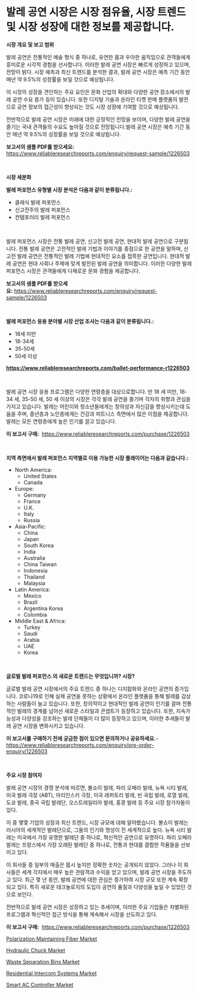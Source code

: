 <p><h1>발레 공연 시장은 시장 점유율, 시장 트렌드 및 시장 성장에 대한 정보를 제공합니다.</h1></p><p><strong>시장 개요 및 보고 범위</strong></p>
<p><p>발레 공연은 전통적인 예술 형식 중 하나로, 유연한 몸과 우아한 움직임으로 관객들에게 흥미로운 시각적 경험을 선사합니다. 이러한 발레 공연 시장은 빠르게 성장하고 있으며, 전망이 밝다. 시장 예측과 최신 트렌드를 분석한 결과, 발레 공연 시장은 예측 기간 동안 매년 약 9.5%의 성장률을 보일 것으로 예상됩니다.</p><p>이 시장의 성장을 견인하는 주요 요인은 문화 산업의 확대와 다양한 공연 장소에서의 발레 공연 수요 증가 등이 있습니다. 또한 디지털 기술과 온라인 티켓 판매 플랫폼의 발전으로 공연 정보의 접근성이 향상되는 것도 시장 성장에 기여할 것으로 예상됩니다.</p><p>전반적으로 발레 공연 시장은 미래에 대한 긍정적인 전망을 보이며, 다양한 발레 공연을 즐기는 국내 관객들의 수요도 높아질 것으로 전망됩니다.발레 공연 시장은 예측 기간 동안 매년 약 9.5%의 성장률을 보일 것으로 예상됩니다.</p></p>
<p><strong>보고서의 샘플 PDF를 받으세요:</strong> <a href="https://www.reliableresearchreports.com/enquiry/request-sample/1226503">https://www.reliableresearchreports.com/enquiry/request-sample/1226503</a></p>
<p>&nbsp;</p>
<p><strong>시장 세분화</strong></p>
<p><strong>발레 퍼포먼스 유형별 시장 분석은 다음과 같이 분류됩니다.:</strong></p>
<p><ul><li>클래식 발레 퍼포먼스</li><li>신고전주의 발레 퍼포먼스</li><li>컨템포러리 발레 퍼포먼스</li></ul></p>
<p>&nbsp;</p>
<p><p>발레 퍼포먼스 시장은 전통 발레 공연, 신고전 발레 공연, 현대적 발레 공연으로 구분됩니다. 전통 발레 공연은 고전적인 발레 기법과 이야기를 중점으로 한 공연을 말하며, 신고전 발레 공연은 전통적인 발레 기법에 현대적인 요소를 접목한 공연입니다. 현대적 발레 공연은 현대 사회나 주제에 맞게 발전된 발레 공연을 의미합니다. 이러한 다양한 발레 퍼포먼스 시장은 관객들에게 다채로운 문화 경험을 제공합니다.</p></p>
<p><strong>보고서의 샘플 PDF를 받으세요:</strong>&nbsp;<a href="https://www.reliableresearchreports.com/enquiry/request-sample/1226503">https://www.reliableresearchreports.com/enquiry/request-sample/1226503</a></p>
<p>&nbsp;</p>
<p><strong> 발레 퍼포먼스 응용 분야별 시장 산업 조사는 다음과 같이 분류됩니다.:</strong></p>
<p><ul><li>18세 미만</li><li>18-34세</li><li>35-50세</li><li>50세 이상</li></ul></p>
<p><strong><a href="https://www.reliableresearchreports.com/ballet-performance-r1226503">https://www.reliableresearchreports.com/ballet-performance-r1226503</a></strong></p>
<p>&nbsp;</p>
<p><p>발레 공연 시장 응용 프로그램은 다양한 연령층을 대상으로합니다. 만 18 세 미만, 18-34 세, 35-50 세, 50 세 이상의 시장은 각각 발레 공연을 즐기며 각자의 취향과 관심을 가지고 있습니다. 발레는 어린이와 청소년들에게는 창의성과 자신감을 향상시키는데 도움을 주며, 중년층과 노인층에게는 건강과 피트니스 측면에서 많은 이점을 제공합니다. 발레는 모든 연령층에게 높은 인기를 끌고 있습니다.</p></p>
<p><strong>이 보고서 구매:</strong>&nbsp; <a href="https://www.reliableresearchreports.com/purchase/1226503">https://www.reliableresearchreports.com/purchase/1226503</a></p>
<p>&nbsp;</p>
<p><strong>지역 측면에서 발레 퍼포먼스 지역별로 이용 가능한 시장 플레이어는 다음과 같습니다.:</strong></p>
<p><ul>
    <li>
        North America:
        <ul>
            <li>United States</li>
            <li>Canada</li>
        </ul>
    </li>
    <li>
        Europe:
        <ul>
            <li>Germany</li>
            <li>France</li>
            <li>U.K.</li>
            <li>Italy</li>
            <li>Russia</li>
        </ul>
    </li>
    <li>
        Asia-Pacific:
        <ul>
            <li>China</li>
            <li>Japan</li>
            <li>South Korea</li>
            <li>India</li>
            <li>Australia</li>
            <li>China Taiwan</li>
            <li>Indonesia</li>
            <li>Thailand</li>
            <li>Malaysia</li>
        </ul>
    </li>
    <li>
        Latin America:
        <ul>
            <li>Mexico</li>
            <li>Brazil</li>
            <li>Argentina Korea</li>
            <li>Colombia</li>
        </ul>
    </li>
    <li>
        Middle East & Africa:
        <ul>
            <li>Turkey</li>
            <li>Saudi</li>
            <li>Arabia</li>
            <li>UAE</li>
            <li>Korea</li>
        </ul>
    </li>
    </ul></p>
<p>&nbsp;</p>
<p><strong>글로벌 발레 퍼포먼스 의 새로운 트렌드는 무엇입니까? 시장?</strong></p>
<p><p>글로벌 발레 공연 시장에서의 주요 트렌드 중 하나는 디지턄화와 온라인 공연의 증가입니다. 코로나19로 인해 실제 공연을 못하는 상황에서 온라인 플랫폼을 통해 발레를 감상하는 사람들이 늘고 있습니다. 또한, 창의적이고 현대적인 발레 공연이 인기를 끌며 전통적인 발레의 경계를 넘어선 새로운 스타일과 콘셉트가 등장하고 있습니다. 또한, 지속가능성과 다양성을 강조하는 발레 단체들이 더 많이 등장하고 있으며, 이러한 추세들이 발레 공연 시장을 변화시키고 있습니다.</p></p>
<p><strong>이 보고서를 구매하기 전에 궁금한 점이 있으면 문의하거나 공유하세요.</strong>- <a href="https://www.reliableresearchreports.com/enquiry/pre-order-enquiry/1226503">https://www.reliableresearchreports.com/enquiry/pre-order-enquiry/1226503</a></p>
<p>&nbsp;</p>
<p><strong>주요 시장 참여자</strong></p>
<p><p>발레 공연 시장의 경쟁 분석에 따르면, 볼쇼이 발레, 파리 오페라 발레, 뉴욕 시티 발레, 미국 발레 극장 (ABT), 마리인스키 극장, 미국 레퍼토리 발레, 빈 국립 발레, 로열 발레, 도쿄 발레, 중국 국립 발레단, 오스트레일리아 발레, 홍콩 발레 등 주요 시장 참가자들이 있다. </p><p>이 중 몇몇 기업의 성장과 최신 트렌드, 시장 규모에 대해 알아봤습니다. 볼쇼이 발레는 러시아의 세계적인 발레단으로, 그들의 인기와 명성이 전 세계적으로 높다. 뉴욕 시티 발레는 미국에서 가장 유명한 발레단 중 하나로, 혁신적인 공연으로 유명하다. 파리 오페라 발레는 프랑스에서 가장 오래된 발레단 중 하나로, 전통과 현대를 결합한 작품들을 선보이고 있다.</p><p>이 회사들 중 일부의 매출은 몹시 높지만 정확한 숫자는 공개되지 않았다. 그러나 이 회사들은 세계 각지에서 매우 높은 관람객과 수익을 얻고 있으며, 발레 공연 시장을 주도하고 있다. 최근 몇 년 동안, 발레 공연에 대한 관심은 증가하여 시장 규모 또한 계속 확장되고 있다. 특히 새로운 테크놀로지의 도입이 공연의 품질과 다양성을 높일 수 있었던 것으로 보인다. </p><p>전반적으로 발레 공연 시장은 성장하고 있는 추세이며, 이러한 주요 기업들은 차별화된 프로그램과 혁신적인 접근 방식을 통해 계속해서 시장을 선도하고 있다.</p></p>
<p><strong>이 보고서 구매:</strong>&nbsp;&nbsp;<a href="https://www.reliableresearchreports.com/purchase/1226503">https://www.reliableresearchreports.com/purchase/1226503</a></p>
<p><p><a href="https://automatic-knee-4c7.notion.site/Polarization-Maintaining-Fiber-Market-Analysis-Its-CAGR-Market-Segmentation-and-Global-Industry-Ov-b92aa8bc64e64b608c28b699e34bbd55">Polarization Maintaining Fiber Market</a></p><p><a href="https://view.publitas.com/reportprime-1/analyzing-hydraulic-chuck-market-global-industry-perspective-and-forecast-2024-to-2031/">Hydraulic Chuck Market</a></p><p><a href="https://github.com/castoriffic/Market-Research-Report-List-4/blob/main/waste-separation-bins-market.md">Waste Separation Bins Market</a></p><p><a href="https://sulfuric-clavicle-d39.notion.site/Decoding-Residential-Intercom-Systems-Market-Metrics-Market-Share-Trends-and-Growth-Patterns-e657459ea7634a03899808602296f54f">Residential Intercom Systems Market</a></p><p><a href="https://view.publitas.com/reportprime-1/smart-ac-controller-market-size-cagr-trends-2024-2030/">Smart AC Controller Market</a></p></p>